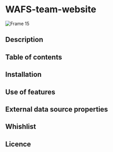 # WAFS-team-website

![Frame 15](https://github.com/JopMolenaar/WAFS-team-website/assets/47858242/48dab901-78e7-4c96-827f-83b9c4054a52)

## Description

## Table of contents

## Installation

## Use of features

## External data source properties

## Whishlist

## Licence
